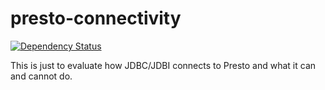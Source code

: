 # presto-connectivity

[![Dependency Status](https://dependencyci.com/github/Madadata/presto-connectivity/badge)](https://dependencyci.com/github/Madadata/presto-connectivity)

This is just to evaluate how JDBC/JDBI connects to Presto and what it can and cannot do.
